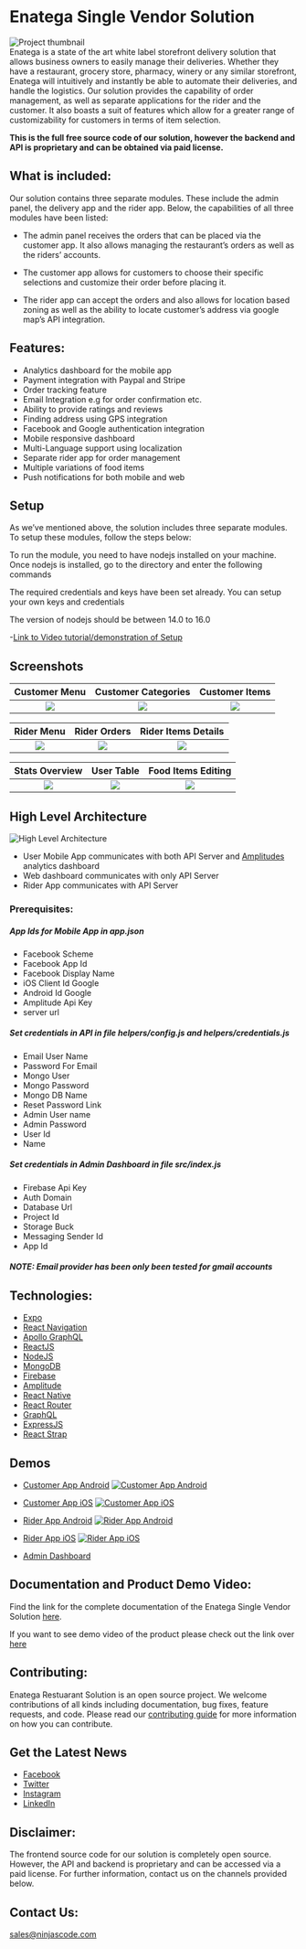 # Enatega Single Vendor Solution

![Project thumbnail](./contributingGuides/thumbnail.png)
<br/>
Enatega is a state of the art white label storefront delivery solution that allows business owners to easily manage their deliveries. Whether they have a restaurant, grocery store, pharmacy, winery or any similar storefront, Enatega will intuitively and instantly be able to automate their deliveries, and handle the logistics. Our solution provides the capability of order management, as well as separate applications for the rider and the customer. It also boasts a suit of features which allow for a greater range of customizability for customers in terms of item selection.

<b>This is the full free source code of our solution, however the backend and API is proprietary and can be obtained via paid license.</b>

## What is included:

Our solution contains three separate modules. These include the admin panel, the delivery app and the rider app. Below, the capabilities of all three modules have been listed:

- The admin panel receives the orders that can be placed via the customer app. It also allows managing the restaurant’s orders as well as the riders’ accounts.

- The customer app allows for customers to choose their specific selections and customize their order before placing it.

- The rider app can accept the orders and also allows for location based zoning as well as the ability to locate customer’s address via google map’s API integration.

## Features:

- Analytics dashboard for the mobile app
- Payment integration with Paypal and Stripe
- Order tracking feature
- Email Integration e.g for order confirmation etc.
- Ability to provide ratings and reviews
- Finding address using GPS integration
- Facebook and Google authentication integration
- Mobile responsive dashboard
- Multi-Language support using localization
- Separate rider app for order management
- Multiple variations of food items
- Push notifications for both mobile and web

## Setup

As we’ve mentioned above, the solution includes three separate modules. To setup these modules, follow the steps below:

To run the module, you need to have nodejs installed on your machine. Once nodejs is installed, go to the directory and enter the following commands

The required credentials and keys have been set already. You can setup your own keys and credentials

The version of nodejs should be between 14.0 to 16.0

-[Link to Video tutorial/demonstration of Setup](https://enatega.com/singlevendor-documentation/)

## Screenshots

|                    Customer Menu                     |                 Customer Categories                  |                    Customer Items                    |
| :--------------------------------------------------: | :--------------------------------------------------: | :--------------------------------------------------: |
| ![](./contributingGuides/screenshots/customer1.jpeg) | ![](./contributingGuides/screenshots/customer2.jpeg) | ![](./contributingGuides/screenshots/customer3.jpeg) |

|                    Rider Menu                     |                   Rider Orders                    |                Rider Items Details                |
| :-----------------------------------------------: | :-----------------------------------------------: | :-----------------------------------------------: |
| ![](./contributingGuides/screenshots/rider1.jpeg) | ![](./contributingGuides/screenshots/rider2.jpeg) | ![](./contributingGuides/screenshots/rider3.jpeg) |

|                  Stats Overview                   |                    User Table                     |                Food Items Editing                 |
| :-----------------------------------------------: | :-----------------------------------------------: | :-----------------------------------------------: |
| ![](./contributingGuides/screenshots/admin1.jpeg) | ![](./contributingGuides/screenshots/admin2.jpeg) | ![](./contributingGuides/screenshots/admin3.jpeg) |

## High Level Architecture

![High Level Architecture](./contributingGuides/screenshots/HighArchitectDiagram.png)

- User Mobile App communicates with both API Server and [Amplitudes](https://amplitude.com/) analytics dashboard
- Web dashboard communicates with only API Server
- Rider App communicates with API Server

### Prerequisites:

##### App Ids for Mobile App in app.json

- Facebook Scheme
- Facebook App Id
- Facebook Display Name
- iOS Client Id Google
- Android Id Google
- Amplitude Api Key
- server url

##### Set credentials in API in file helpers/config.js and helpers/credentials.js

- Email User Name
- Password For Email
- Mongo User
- Mongo Password
- Mongo DB Name
- Reset Password Link
- Admin User name
- Admin Password
- User Id
- Name

##### Set credentials in Admin Dashboard in file src/index.js

- Firebase Api Key
- Auth Domain
- Database Url
- Project Id
- Storage Buck
- Messaging Sender Id
- App Id

##### NOTE: Email provider has been only been tested for gmail accounts

## Technologies:

- [Expo](https://expo.dev/)
- [React Navigation](https://reactnavigation.org/)
- [Apollo GraphQL](https://www.apollographql.com/)
- [ReactJS](https://reactjs.org/)
- [NodeJS](https://nodejs.org/en/)
- [MongoDB](https://www.mongodb.com/)
- [Firebase](https://firebase.google.com/)
- [Amplitude](https://amplitude.com/)
- [React Native](https://reactnative.dev/)
- [React Router](https://reactrouter.com/)
- [GraphQL](https://graphql.org/)
- [ExpressJS](https://expressjs.com/)
- [React Strap](https://reactstrap.github.io/)

## Demos

- [Customer App Android](https://play.google.com/store/apps/details?id=com.enatega.vendor)
  [![Customer App Android](https://user-images.githubusercontent.com/551004/29770692-a20975c6-8bc6-11e7-8ab0-1cde275496e0.png)](https://play.google.com/store/apps/details?id=com.enatega.vendor)

- [Customer App iOS](https://apps.apple.com/pk/app/enatega/id1493209281)
  [![Customer App iOS](https://user-images.githubusercontent.com/551004/29770691-a2082ff4-8bc6-11e7-89a6-964cd405ea8e.png)](https://apps.apple.com/pk/app/enatega/id1493209281)

- [Rider App Android](https://play.google.com/store/apps/details?id=com.enatega.rider)
  [![Rider App Android](https://user-images.githubusercontent.com/551004/29770692-a20975c6-8bc6-11e7-8ab0-1cde275496e0.png)](https://play.google.com/store/apps/details?id=com.enatega.rider)

- [Rider App iOS](https://apps.apple.com/pk/app/enatega-rider-app/id1493291047)
  [![Rider App iOS](https://user-images.githubusercontent.com/551004/29770691-a2082ff4-8bc6-11e7-89a6-964cd405ea8e.png)](https://apps.apple.com/pk/app/enatega-rider-app/id1493291047)

- [Admin Dashboard](https://inspiring-kirch-8454fc.netlify.app/)

## Documentation and Product Demo Video:

Find the link for the complete documentation of the Enatega Single Vendor Solution [here](https://enatega.com/singlevendor-documentation/).

If you want to see demo video of the product please check out the link over [here](https://www.youtube.com/watch?v=AWbdt9GX1t4&t=3s&ab_channel=NinjasCode)

## Contributing:

Enatega Restuarant Solution is an open source project. We welcome contributions of all kinds including documentation, bug fixes, feature requests, and code. Please read our [contributing guide](./contributingGuides/CONTRIBUTING.md) for more information on how you can contribute.

## Get the Latest News

- [Facebook](https://www.facebook.com/enatega)
- [Twitter](https://twitter.com/EnategaA)
- [Instagram](https://www.instagram.com/enatega.nb/)
- [LinkedIn](https://www.linkedin.com/company/14583783/)

## Disclaimer:

The frontend source code for our solution is completely open source. However, the API and backend is proprietary and can be accessed via a paid license. For further information, contact us on the channels provided below.

## Contact Us:

sales@ninjascode.com
